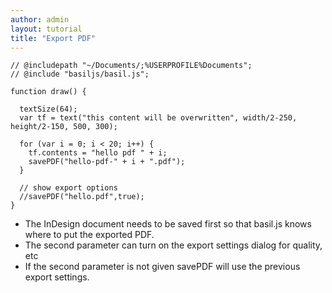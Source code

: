 ```yaml
---
author: admin
layout: tutorial
title: "Export PDF"
---
```


```
// @includepath "~/Documents/;%USERPROFILE%Documents";
// @include "basiljs/basil.js";

function draw() {
  
  textSize(64);
  var tf = text("this content will be overwritten", width/2-250, height/2-150, 500, 300);
  
  for (var i = 0; i < 20; i++) {
    tf.contents = "hello pdf " + i;
    savePDF("hello-pdf-" + i + ".pdf");
  }
  
  // show export options
  //savePDF("hello.pdf",true);
}
```

- The InDesign document needs to be saved first so that basil.js knows where to put the exported PDF.
- The second parameter can turn on the export settings dialog for quality, etc
- If the second parameter is not given savePDF will use the previous export settings.


